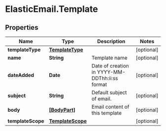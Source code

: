 # ElasticEmail.Template

## Properties

Name | Type | Description | Notes
------------ | ------------- | ------------- | -------------
**templateType** | [**TemplateType**](TemplateType.md) |  | [optional] 
**name** | **String** | Template name | [optional] 
**dateAdded** | **Date** | Date of creation in YYYY-MM-DDThh:ii:ss format | [optional] 
**subject** | **String** | Default subject of email. | [optional] 
**body** | [**[BodyPart]**](BodyPart.md) | Email content of this template | [optional] 
**templateScope** | [**TemplateScope**](TemplateScope.md) |  | [optional] 


